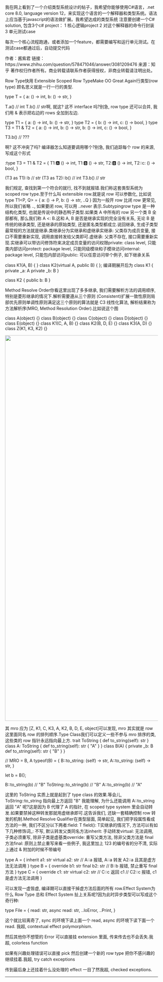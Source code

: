 我在网上看到了一个介绍类型系统设计的帖子，我希望你能够使用C#语言，.net core 8.0, language version 12，来实现这个语言的一个解释器和类型系统。语法上应当基于javascript的语法做扩展。我希望达成的类型系统
注意要创建一个C# solution, 包含3个c# project：
1 核心逻辑project
2 对这个解释器的命令行封装
3 单元测试case

每次一个核心流程跑通，或者添加一个feature，都需要编写和运行单元测试。在测试case都通过后，自动提交代码


<quote>
作者：酱紫君
链接：https://www.zhihu.com/question/578471046/answer/3081209476
来源：知乎
著作权归作者所有。商业转载请联系作者获得授权，非商业转载请注明出处。

Row Type快用 Extensible Scoped Row TypeMake OO Great Again行类型(row type) 顾名思义就是一行一行的类型.

type T = {
    a: () -> int, 
    b: () -> str,
}

T.a() // int
T.b() // str啊, 就这? 这不 interface 吗?别急, row type 还可以合并, 我们用 & 表示把右边的 rows 全加到左边.

type T1 = {
    a: () -> int, 
    b: () -> str,
}
type T2 = {
    b: () -> int,
    c: () -> bool,
}
type T3 = T1 & T2 = {
    a: () -> int, 
    b: () -> str,
    b: () -> int,
    c: () -> bool,
}

T3.b() // ???

啊? 这不冲突了吗? 编译器怎么知道要调用哪个?别急, 我们追踪每个 row 的来源, 写成这个形式

:type T3 = T1 & T2 = {
    T1::a: () -> int, 
    T1::b: () -> str,
    T2::b: () -> int,
    T2::c: () -> bool,
}

(T3 as T1)::b   // str
(T3 as T2)::b() // int
T3.b()          // str

我们规定, 查找到第一个符合的就行, 找不到就报错.我们称这套类型系统为 scoped row type.至于什么叫 extensible row.就是说 row 可以参数化, 比如说
type T1<P, Q> = {
    a: () -> P, 
    b: () -> str,
    ..Q
}
因为一般开 row 比闭 row 更常见, 所以我们省略 .., 如果要闭 row, 可以用 ..never 表示.Subtypingrow type 是一种结构化类型, 也就是传说中的静态鸭子类型.如果类 A 中所有的 row 另一个类 B 全部都有, 那么我们称 A <: B.这和 A, B 是否是继承实现的完全没有关系, 无论 B 是传统的继承类型, 还是继承的原始类型, 还是匿名类型都成立.说回继承, 生成子类型最常规的方法就是继承.类继承分为实继承和虚继承实继承: 父类存为成员变量, 接口不需要重新实现, 调用直接转发给父类即可.虚继承: 父类不存在, 接口需要重新实现.实继承可以带访问修饰符来决定成员变量的访问权限private: class level, 只能类内部访问protect: package level, 只能同级模块和子模块访问internal: package level, 只能包内部访问public: 可以任意访问举个例子, 如下继承关系

class K1(A, B) { }
class K2(virtual A, public B) { };
编译期展开后为
class K1 {
    private _a: A
    private _b: B
}

class K2 {
    public b: B
}

Method Resolve Order你看这里出现了多多继承, 我们需要解析方法的调用顺序, 特别是菱形继承的情况下.解析需要遵从三个原则 (Consistent)扩展一致性原则局部优先原则单调性原则满足这三个原则的算法就是 C3 线性化算法, 解析结果称为方法解析序(MRO, Method Resolution Order).比如说这个图

class A(object) {}
class B(object) {}
class C(object) {}
class D(object) {}
class E(object) {}
class K1(C, A, B) {}
class K2(B, D, E) {}
class K3(A, D) {}
class Z(K1, K3, K2) {}

<img src="https://picx.zhimg.com/50/v2-e7ad44d3ed989f45d2a94db8a17a6745_720w.jpg?source=2c26e567" data-caption="" data-size="normal" data-rawwidth="1267" data-rawheight="444" data-original-token="v2-e7ad44d3ed989f45d2a94db8a17a6745" data-default-watermark-src="https://picx.zhimg.com/50/v2-deb47fe9f6f381f35c885be21c33ca66_720w.jpg?source=2c26e567" class="origin_image zh-lightbox-thumb" width="1267" data-original="https://pic1.zhimg.com/v2-e7ad44d3ed989f45d2a94db8a17a6745_r.jpg?source=2c26e567"/>

其 mro 应为 [Z, K1, C, K3, A, K2, B, D, E, object]可以发现, mro 其实就是 row 这里面同名 row 的排列顺序.Type Class我们可以定义一些不参与 mro 排序的类, 这些类的 row 指针永远指向最上方.
trait ToString {
    def to_string(self): str
}
class A: ToString {
    def to_string(self): str { "A" }
}
class B(A) {
    private _b: B
    def to_string(self): str { "B" }
}

// MRO = B, A
typeof(B) = {
    B::to_string: (self) -> str,
    A::to_string: (self) -> str,
}

let b = B();

B::to_string(b)        // "B"
ToString::to_string(b) // "B"
A::to_string(b)        // "A"

这里的 ToString 实质上就是起到了 type class 的效果.等会儿, ToString::to_string 指向最上方返回 "B" 我能理解, 为什么还能调用 A::to_string 返回 "A" 呢?这是因为 B 代理了 A 的指针, 在 scoped type system 里会自动转发.如果要禁掉这种转发那就用虚继承即可.这告诉我们, 还缺一套精确控制 row 转发的机制.Method Resolve Qualifier在类型层面, 简单起见, 我们把字段属性看成方法的一种, 我们不区分以下两者:field: T
field(): T实继承的情况下, 方法可以有如下几种修饰词_: 不写, 默认转发父类同名方法inherit: 手动转发virtual: 无法调用, 子类必须重写, 除非子类是虚基类override: 重写父类方法, 除非父类方法是 final 方法final: 原则上禁止重写来看一些例子, 我这里加上 123 的编号省的分不清, 实际上通过 & 附加的时候不带编号

type A = {
    inherit a1: str
    virtual a2: str
    // A::a 报错, A::a 转发 A2::a 且其是虚方法无法调用
}
type B = {
    override b1: str
    final b2: str
    // B::b 报错, 禁止重写 final 方法
}
type C = {
    override c1: str
    virtual c2: str
    // C::c 返回 c1
    // C2::c 报错, c1 是虚方法无法调用
}

可以发现一虚皆虚, 编译期可以直接干掉虚方法后面的所有 row.Effect System为什么 Row Type 总和 Effect System 扯上关系呢?因为此时异步类型可以写成这个奇行种:

type File = {
    read: str,
    async read: str,
    ..IoError,
    ..Print,
}

这个就比较离奇了, sync 的环境下读上面一个 read, async 的环境下读下面一个 read.
我超, contextual effect polymorphism.

然后其他你不想管的 Error 可以直接挂 extension 里面, 传来传去也不会丢失.我超, colorless function

如果有兴趣处理错误可以直接 pick 然后创建一个新的 row type 把你不感兴趣的继续挂着.我超, try catch exceptions

传到最后身上还挂着什么没处理的 effect 一目了然我超, checked exceptions.

</quote>


----------------


